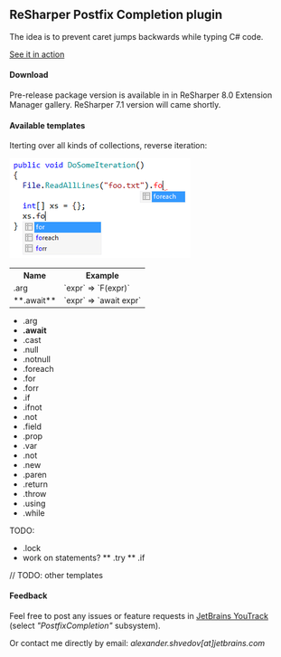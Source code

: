 ﻿ReSharper Postfix Completion plugin
-----------------------------------

The idea is to prevent caret jumps backwards while typing C# code.

[See it in action](http://screencast.com/t/zqMDGTMDqhp)

#### Download

Pre-release package version is available in in ReSharper 8.0 Extension Manager gallery.
ReSharper 7.1 version will came shortly.

#### Available templates

Iterting over all kinds of collections, reverse iteration:

![foreach](/Content/foreach.png)

<table>
  <tr>
    <th>Name</th>
    <th>Example</th>
  </tr>
  <tr>
    <td>.arg</td>
    <td>`expr` => `F(expr)`</td>
  </tr>
  <tr>
    <td> **.await** </td>
    <td> `expr` => `await expr` </td>
  </tr>
</table>

* .arg
* **.await**
* .cast
* .null
* .notnull
* .foreach
* .for
* .forr
* .if
* .ifnot
* .not
* .field
* .prop
* .var
* .not
* .new
* .paren
* .return
* .throw
* .using
* .while

TODO:

* .lock
* work on statements?
** .try
** .if


// TODO: other templates

#### Feedback

Feel free to post any issues or feature requests in [JetBrains YouTrack](http://youtrack.jetbrains.com/issues/RSPL) (select *"PostfixCompletion"* subsystem).

Or contact me directly by email: *alexander.shvedov[at]jetbrains.com*